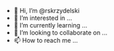 - 👋 Hi, I’m @rskrzydelski
- 👀 I’m interested in ...
- 🌱 I’m currently learning ...
- 💞️ I’m looking to collaborate on ...
- 📫 How to reach me ...

<!---
rskrzydelski/rskrzydelski is a ✨ special ✨ repository because its `README.md` (this file) appears on your GitHub profile.
You can click the Preview link to take a look at your changes.
--->
